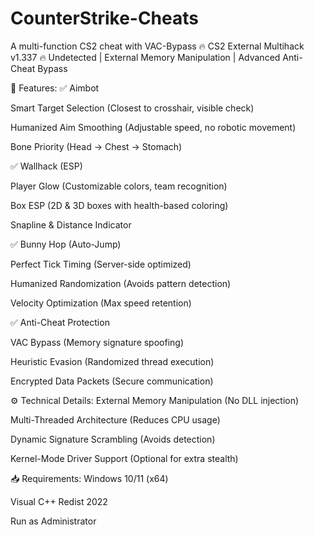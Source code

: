 # CounterStrike-Cheats
A multi-function CS2 cheat with VAC-Bypass
🔥 CS2 External Multihack v1.337 🔥
Undetected | External Memory Manipulation | Advanced Anti-Cheat Bypass

📌 Features:
✅ Aimbot

Smart Target Selection (Closest to crosshair, visible check)

Humanized Aim Smoothing (Adjustable speed, no robotic movement)

Bone Priority (Head → Chest → Stomach)

✅ Wallhack (ESP)

Player Glow (Customizable colors, team recognition)

Box ESP (2D & 3D boxes with health-based coloring)

Snapline & Distance Indicator

✅ Bunny Hop (Auto-Jump)

Perfect Tick Timing (Server-side optimized)

Humanized Randomization (Avoids pattern detection)

Velocity Optimization (Max speed retention)

✅ Anti-Cheat Protection

VAC Bypass (Memory signature spoofing)

Heuristic Evasion (Randomized thread execution)

Encrypted Data Packets (Secure communication)

⚙️ Technical Details:
External Memory Manipulation (No DLL injection)

Multi-Threaded Architecture (Reduces CPU usage)

Dynamic Signature Scrambling (Avoids detection)

Kernel-Mode Driver Support (Optional for extra stealth)

📥 Requirements:
Windows 10/11 (x64)

Visual C++ Redist 2022

Run as Administrator
